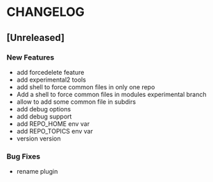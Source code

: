 # CHANGELOG


## [Unreleased]

### New Features
- add forcedelete feature
- add experimental2 tools
- add shell to force common files in only one repo
- Add a shell to force common files in modules experimental branch
- allow to add some common file in subdirs
- add debug options
- add debug support
- add REPO_HOME env var
- add REPO_TOPICS env var
- version version


### Bug Fixes
- rename plugin





